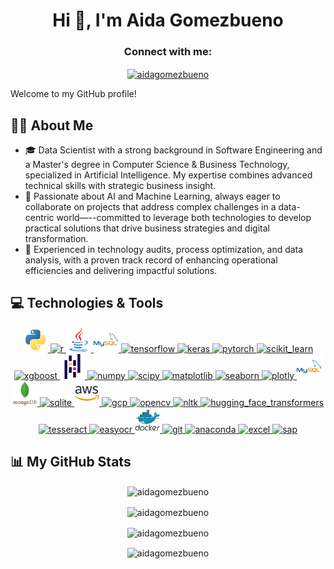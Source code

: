 <h1 align="center">Hi 👋, I'm Aida Gomezbueno</h1>

<h3 align="center">Connect with me:</h3>
<p align="center">
<a href="https://linkedin.com/in/aidagomezbueno" target="blank"><img align="center" src="https://raw.githubusercontent.com/rahuldkjain/github-profile-readme-generator/master/src/images/icons/Social/linked-in-alt.svg" alt="aidagomezbueno" height="30" width="40" /></a>
</p>

Welcome to my GitHub profile!

## 🙋‍♀️ About Me
* 🎓 Data Scientist with a strong background in Software Engineering and a Master's degree in Computer Science & Business Technology, specialized in Artificial Intelligence. My expertise combines advanced technical skills with strategic business insight.
* 👯 Passionate about AI and Machine Learning, always eager to collaborate on projects that address complex challenges in a data-centric world—--committed to leverage both technologies to develop practical solutions that drive business strategies and digital transformation.
* 💼 Experienced in technology audits, process optimization, and data analysis, with a proven track record of enhancing operational efficiencies and delivering impactful solutions.

<!-- ## 📁 Featured Projects -->
<!-- Highlight some of your best projects here with descriptions and links -->

<!-- ## 🏆 Achievements & Certifications   -->
<!-- Display any relevant achievements or certifications you've earned -->

<!-- ## 📅 Upcoming Projects   -->
<!-- Share some insights into your future projects or ambitions -->

## 💻 Technologies & Tools
<!-- List or showcase logos of technologies and tools you use -->
<p align="center">
  <!-- Programming Languages -->
  <a href="https://www.python.org" target="_blank" rel="noreferrer"> <img src="https://raw.githubusercontent.com/devicons/devicon/master/icons/python/python-original.svg" alt="python" width="40" height="40"/> </a>
  <a href="https://www.r-project.org/" target="_blank" rel="noreferrer"> <img src="https://www.vectorlogo.zone/logos/r-project/r-project-icon.svg" alt="r" width="40" height="40"/> </a>
  <a href="https://www.java.com" target="_blank" rel="noreferrer"> <img src="https://raw.githubusercontent.com/devicons/devicon/master/icons/java/java-original.svg" alt="java" width="40" height="40"/> </a>
  <a href="https://www.mysql.com/" target="_blank" rel="noreferrer"> <img src="https://raw.githubusercontent.com/devicons/devicon/master/icons/mysql/mysql-original-wordmark.svg" alt="sql" width="40" height="40"/> </a>
  <!-- Machine Learning and Deep Learning Frameworks -->
  <a href="https://www.tensorflow.org/" target="_blank" rel="noreferrer"> <img src="https://www.vectorlogo.zone/logos/tensorflow/tensorflow-icon.svg" alt="tensorflow" width="40" height="40"/> </a>
  <a href="https://keras.io/" target="_blank" rel="noreferrer"> <img src="https://upload.wikimedia.org/wikipedia/commons/a/ae/Keras_logo.svg" alt="keras" width="40" height="40"/> </a>
  <a href="https://pytorch.org/" target="_blank" rel="noreferrer"> <img src="https://www.vectorlogo.zone/logos/pytorch/pytorch-icon.svg" alt="pytorch" width="40" height="40"/> </a>
  <a href="https://scikit-learn.org/" target="_blank" rel="noreferrer"> <img src="https://upload.wikimedia.org/wikipedia/commons/0/05/Scikit_learn_logo_small.svg" alt="scikit_learn" width="40" height="40"/> </a>
  <a href="https://xgboost.readthedocs.io/" target="_blank" rel="noreferrer"> <img src="https://upload.wikimedia.org/wikipedia/commons/6/69/XGBoost_logo.png" alt="xgboost" width="40" height="40"/> </a>
  <!-- Data Processing and Analysis -->
  <a href="https://pandas.pydata.org/" target="_blank" rel="noreferrer"> <img src="https://raw.githubusercontent.com/devicons/devicon/master/icons/pandas/pandas-original.svg" alt="pandas" width="40" height="40"/> </a>
  <a href="https://numpy.org/" target="_blank" rel="noreferrer"> <img src="https://upload.wikimedia.org/wikipedia/commons/1/1a/NumPy_logo.svg" alt="numpy" width="40" height="40"/> </a>
  <a href="https://www.scipy.org/" target="_blank" rel="noreferrer"> <img src="https://avatars.githubusercontent.com/u/288277?s=200&v=4" alt="scipy" width="40" height="40"/> </a>
  <!-- Data Visualization -->
  <a href="https://matplotlib.org/" target="_blank" rel="noreferrer"> <img src="https://upload.wikimedia.org/wikipedia/commons/8/84/Matplotlib_icon.svg" alt="matplotlib" width="40" height="40"/> </a>
  <a href="https://seaborn.pydata.org/" target="_blank" rel="noreferrer"> <img src="https://seaborn.pydata.org/_images/logo-mark-lightbg.svg" alt="seaborn" width="40" height="40"/> </a>
  <a href="https://plotly.com/" target="_blank" rel="noreferrer"> <img src="https://upload.wikimedia.org/wikipedia/commons/thumb/3/37/Plotly-logo-01-square.png/480px-Plotly-logo-01-square.png" alt="plotly" width="40" height="40"/> </a>
  <!-- Databases -->
  <a href="https://www.mysql.com/" target="_blank" rel="noreferrer"> <img src="https://raw.githubusercontent.com/devicons/devicon/master/icons/mysql/mysql-original-wordmark.svg" alt="mysql" width="40" height="40"/> </a>
  <a href="https://www.mongodb.com/" target="_blank" rel="noreferrer"> <img src="https://raw.githubusercontent.com/devicons/devicon/master/icons/mongodb/mongodb-original-wordmark.svg" alt="mongodb" width="40" height="40"/> </a>
  <a href="https://www.sqlite.org/index.html" target="_blank" rel="noreferrer"> <img src="https://www.vectorlogo.zone/logos/sqlite/sqlite-icon.svg" alt="sqlite" width="40" height="40"/> </a>
  <!-- Cloud Platforms -->
  <a href="https://aws.amazon.com/" target="_blank" rel="noreferrer"> <img src="https://raw.githubusercontent.com/devicons/devicon/master/icons/amazonwebservices/amazonwebservices-original-wordmark.svg" alt="aws" width="40" height="40"/> </a>
  <a href="https://cloud.google.com/" target="_blank" rel="noreferrer"> <img src="https://www.vectorlogo.zone/logos/google_cloud/google_cloud-icon.svg" alt="gcp" width="40" height="40"/> </a>
  <!-- Computer Vision -->
  <a href="https://opencv.org/" target="_blank" rel="noreferrer"> <img src="https://www.vectorlogo.zone/logos/opencv/opencv-icon.svg" alt="opencv" width="40" height="40"/> </a>
  <!-- Natural Language Processing (NLP) -->
  <a href="https://www.nltk.org/" target="_blank" rel="noreferrer"> <img src="https://miro.medium.com/v2/resize:fit:592/1*YM2HXc7f4v02pZBEO8h-qw.png" alt="nltk" width="40" height="40"/> </a>
  <a href="https://huggingface.co/" target="_blank" rel="noreferrer"> <img src="https://huggingface.co/front/assets/huggingface_logo-noborder.svg" alt="hugging_face_transformers" width="40" height="40"/> </a>
  <!-- Optical Character Recognition (OCR) -->
  <a href="https://github.com/tesseract-ocr/tesseract" target="_blank" rel="noreferrer"> <img src="https://upload.wikimedia.org/wikipedia/commons/7/78/Tesseract_OCR_logo_%28Google%29.png" alt="tesseract" width="40" height="40"/> </a>
  <a href="https://github.com/JaidedAI/EasyOCR" target="_blank" rel="noreferrer"> <img src="https://avatars.githubusercontent.com/u/65719964?s=200&v=4" alt="easyocr" width="40" height="40"/> </a>
  <!-- Development Tools -->
  <a href="https://www.docker.com/" target="_blank" rel="noreferrer"> <img src="https://raw.githubusercontent.com/devicons/devicon/master/icons/docker/docker-original-wordmark.svg" alt="docker" width="40" height="40"/> </a>
  <a href="https://git-scm.com/" target="_blank" rel="noreferrer"> <img src="https://www.vectorlogo.zone/logos/git-scm/git-scm-icon.svg" alt="git" width="40" height="40"/> </a>
  <a href="https://www.anaconda.com/" target="_blank" rel="noreferrer"> <img src="https://upload.wikimedia.org/wikipedia/en/c/cd/Anaconda_Logo.png" alt="anaconda" width="40" height="40"/> </a>
  <!-- Other Tools -->
  <a href="https://www.microsoft.com/en-us/microsoft-365/excel" target="_blank" rel="noreferrer"> <img src="https://upload.wikimedia.org/wikipedia/commons/3/34/Microsoft_Office_Excel_%282019%E2%80%93present%29.svg" alt="excel" width="40" height="40"/> </a>
  <a href="https://www.sap.com/" target="_blank" rel="noreferrer"> <img src="https://www.vectorlogo.zone/logos/sap/sap-icon.svg" alt="sap" width="40" height="40"/> </a>
</p>

## 📊 My GitHub Stats
<p align="center">
  <img align="center" src="https://github-readme-stats.vercel.app/api/top-langs?username=aidagomezbueno&show_icons=true&locale=en&layout=compact&theme=radical" alt="aidagomezbueno" />
</p>
<p align="center">
  <img align="center" src="https://github-readme-stats.vercel.app/api?username=aidagomezbueno&show_icons=true&locale=en&theme=radical" alt="aidagomezbueno" />
</p>
<p align="center">
  <img align="center" src="https://github-readme-streak-stats.herokuapp.com/?user=aidagomezbueno&theme=radical" alt="aidagomezbueno" />
</p>
<p align="center">
  <img align="center" src="https://github-readme-activity-graph.vercel.app/graph?username=aidagomezbueno&theme=rogue" alt="aidagomezbueno" />
</p>
